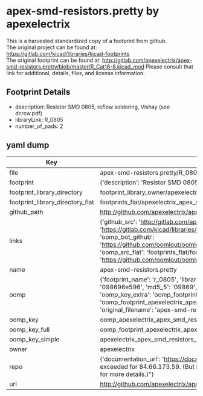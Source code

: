 # apex-smd-resistors.pretty by apexelectrix  
This is a harvested standardized copy of a footprint from github.  
The original project can be found at:  
https://gitlab.com/kicad/libraries/kicad-footprints  
The original footprint can be found at:
http://gitlab.com/apexelectrix/apex-smd-resistors.pretty/blob/master/R_Cat16-8.kicad_mod
Please consult that link for additional, details, files, and license information.  
## Footprint Details
* description: Resistor SMD 0805, reflow soldering, Vishay (see dcrcw.pdf)  
* libraryLink: R_0805  
* number_of_pads: 2  
## yaml dump  
| Key | Value |  
| --- | --- |  
| file | apex-smd-resistors.pretty/R_0805.kicad_mod |  
| footprint | {'description': 'Resistor SMD 0805, reflow soldering, Vishay (see dcrcw.pdf)', 'libraryLink': 'R_0805', 'number_of_pads': 2} |  
| footprint_library_directory | footprint_library_owner/apexelectrix_apex-smd-resistors.pretty |  
| footprint_library_directory_flat | footprints_flat/apexelectrix_apex_smd_resistors_r_0805/working |  
| github_path | http://github.com/apexelectrix/apex-smd-resistors.pretty/blob/master/R_0805.kicad_mod |  
| links | {'github_src': 'http://gitlab.com/apexelectrix/apex-smd-resistors.pretty/blob/master/R_Cat16-8.kicad_mod', 'github_src_repo': 'https://gitlab.com/kicad/libraries/kicad-footprints', 'oomp_bot': 'footprints/apexelectrix_apex_smd_resistors_r_0805/working', 'oomp_bot_github': 'https://github.com/oomlout/oomlout_oomp_footprint_bot/tree/main/footprints/apexelectrix_apex_smd_resistors_r_0805/working', 'oomp_src_flat': 'footprints_flat/footprints_flat/apexelectrix_apex_smd_resistors_r_0805/working', 'oomp_src_flat_github': 'https://github.com/oomlout/oomlout_oomp_footprint_src/tree/main/footprints_flat/apexelectrix_apex_smd_resistors_r_0805/working'} |  
| name | apex-smd-resistors.pretty |  
| oomp | {'footprint_name': 'r_0805', 'library_name': 'apex_smd_resistors', 'md5': '098696e596cad9caa9a757bf36f0cb41', 'md5_10': '098696e596', 'md5_5': '09869', 'md5_6': '098696', 'oomp_key': 'oomp_apexelectrix_apex_smd_resistors_r_0805', 'oomp_key_extra': 'oomp_footprint_apexelectrix_apex_smd_resistors_r_0805', 'oomp_key_full': 'oomp_footprint_apexelectrix_apex_smd_resistors_r_0805_098696', 'oomp_key_simple': 'apexelectrix_apex_smd_resistors_r_0805', 'original_filename': 'apex-smd-resistors.pretty/R_0805.kicad_mod', 'owner_name': 'apexelectrix'} |  
| oomp_key | oomp_apexelectrix_apex_smd_resistors_r_0805 |  
| oomp_key_full | oomp_footprint_apexelectrix_apex_smd_resistors_r_0805 |  
| oomp_key_simple | apexelectrix_apex_smd_resistors_r_0805 |  
| owner | apexelectrix |  
| repo | {'documentation_url': 'https://docs.github.com/rest/overview/resources-in-the-rest-api#rate-limiting', 'message': "API rate limit exceeded for 84.66.173.59. (But here's the good news: Authenticated requests get a higher rate limit. Check out the documentation for more details.)"} |  
| url | http://github.com/apexelectrix/apex-smd-resistors.pretty |  

